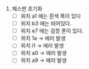 1. 체스판 초기화
    -[ ] 위치 a1 에는 흰색 룩이 있다
    -[ ] 위치 b3 에는 비어있다.
    -[ ] 위치 e7 에는 검정 폰이 있다.
    -[ ] 위치 1a -> 에러 발생
    -[ ] 위치 i1 -> 에러 발생
    -[ ] 위치 a0 -> 에러 발생
    -[ ] 위치 a9 -> 에러 발생